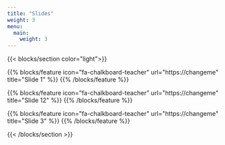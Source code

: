 ```yaml
---
title: "Slides"
weight: 3
menu:
  main:
    weight: 3
---
```


{{< blocks/section color="light">}}

{{% blocks/feature icon="fa-chalkboard-teacher" url="https://changeme" title="Slide 1" %}}
{{% /blocks/feature %}}

{{% blocks/feature icon="fa-chalkboard-teacher" url="https://changeme" title="Slide 12" %}}
{{% /blocks/feature %}}

{{% blocks/feature icon="fa-chalkboard-teacher" url="https://changeme" title="Slide 3" %}}
{{% /blocks/feature %}}

{{< /blocks/section >}}
